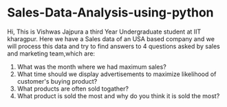 # Sales-Data-Analysis-using-python
Hi, This is Vishwas Jajpura a third Year Undergraduate student at IIT kharagpur.
Here we have a Sales data of an USA based company and we will process this data and try to find answers to 4 questions asked by sales and marketing team,which are:

1. What was the month where we had maximum sales?
2. What time should we display advertisements to maximize likelihood of customer's buying product?
3. What products are often sold togather?
4. What product is sold the most and why do you think it is sold the most?
